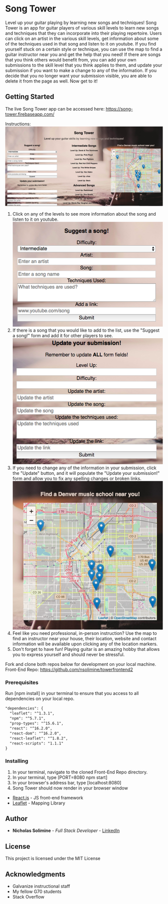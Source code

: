 # Song Tower

Level up your guitar playing by learning new songs and techniques!  Song Tower is an app for guitar players of various skill levels to learn new songs and techniques that they can incorporate into their playing repertoire.  Users can click on an artist in the various skill levels, get information about some of the techniques used in that song and listen to it on youtube.  If you find yourself stuck on a certain style or technique, you can use the map to find a guitar instructor near you and get the help that you need!  If there are songs that you think others would benefit from, you can add your own submissions to the skill level that you think applies to them, and update your submission if you want to make a change to any of the information.  If you decide that you no longer want your submission visible, you are able to delete it from the page as well.  Now get to it!


## Getting Started

The live Song Tower app can be accessed here:  https://song-tower.firebaseapp.com/

Instructions:<br/>
![Alt text](/screenshots/homeScreen.png?raw=true "homeScreen")<br/>
1. Click on any of the levels to see more information about the song and listen to it on youtube.<br/>
![Alt text](/screenshots/add.png?raw=true "add")<br/>
2. If there is a song that you would like to add to the list, use the "Suggest a song!" form and add it for other players to see.<br/>
![Alt text](/screenshots/update.png?raw=true "update")<br/>
3. If you need to change any of the information in your submission, click the "Update" button, and it will populate the "Update your submission!" form and allow you to fix any spelling changes or broken links.<br/>
![Alt text](/screenshots/map.png?raw=true "map")<br/>
4. Feel like you need professional, in-person instruction?  Use the map to find an instructor near your house, their location, website and contact information will be available upon clicking any of the location markers.
5. Don't forget to have fun! Playing guitar is an amazing hobby that allows you to express yourself and should never be stressful.<br/>

Fork and clone both repos below for development on your local machine.  
Front-End Repo:
https://github.com/nsolimine/towerfrontend2

### Prerequisites

Run [npm install] in your terminal to ensure that you access to all dependencies on your local repo.

```
"dependencies": {
  "leaflet": "^1.3.1",
  "npm": "^5.7.1",
  "prop-types": "^15.6.1",
  "react": "^16.2.0",
  "react-dom": "^16.2.0",
  "react-leaflet": "^1.8.2",
  "react-scripts": "1.1.1"
}

```

### Installing

1.  In your terminal, navigate to the cloned Front-End Repo directory.
2.  In your terminal, type [PORT=8080 npm start]
3.  In your browser's address bar, type [localhost:8080]
4.  Song Tower should now render in your browser window


* [React.js](https://reactjs.org/) - JS front-end framework
* [Leaflet](http://leafletjs.com/) - Mapping Library


## Author

* **Nicholas Solimine** - *Full Stack Developer* - [LinkedIn](https://www.linkedin.com/in/nsolimine/)


## License

This project is licensed under the MIT License

## Acknowledgments

* Galvanize instructional staff
* My fellow G70 students
* Stack Overflow
